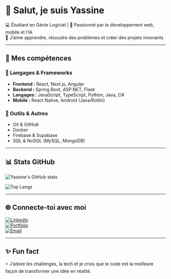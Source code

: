 # 👋 Salut, je suis Yassine  

💻 Étudiant en Génie Logiciel | 🚀 Passionné par le développement web, mobile et l’IA  
🌱 J’aime apprendre, résoudre des problèmes et créer des projets innovants  

---

## 🚀 Mes compétences  

### 🔹 Langages & Frameworks  
- **Frontend :** React, Next.js, Angular  
- **Backend :** Spring Boot, ASP.NET, Flask  
- **Langages :** JavaScript, TypeScript, Python, Java, C#  
- **Mobile :** React Native, Android (Java/Kotlin)  

### 🔹 Outils & Autres  
- Git & GitHub  
- Docker  
- Firebase & Supabase  
- SQL & NoSQL (MySQL, MongoDB)  

---

## 📊 Stats GitHub  

![Yassine's GitHub stats](https://github-readme-stats.vercel.app/api?username=TonPseudo&show_icons=true&theme=tokyonight)  

![Top Langs](https://github-readme-stats.vercel.app/api/top-langs/?username=TonPseudo&layout=compact&theme=tokyonight)  

---

## 🌐 Connecte-toi avec moi  

[![LinkedIn](https://img.shields.io/badge/LinkedIn-blue?logo=linkedin&logoColor=white)](https://linkedin.com/in/ton-profil)  
[![Portfolio](https://img.shields.io/badge/Portfolio-%F0%9F%94%8E-lightgrey)](https://ton-portfolio.com)  
[![Email](https://img.shields.io/badge/Email-D14836?logo=gmail&logoColor=white)](mailto:ton.email@gmail.com)  

---

## ✨ Fun fact  
⚡ J’adore les challenges, la tech et je crois que le code est la meilleure façon de transformer une idée en réalité.  
